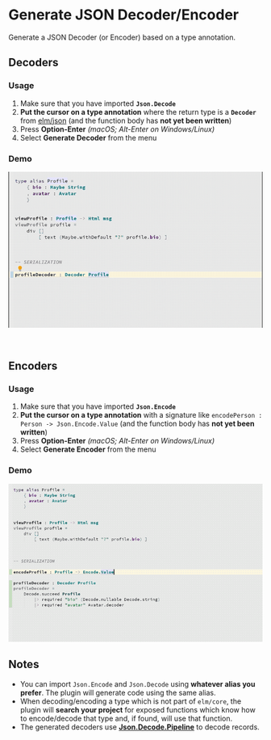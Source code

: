 # Generate JSON Decoder/Encoder

Generate a JSON Decoder (or Encoder) based on a type annotation.
 


## Decoders

### Usage

1. Make sure that you have imported **`Json.Decode`**
2. **Put the cursor on a type annotation** where the return type is a **`Decoder`** from [elm/json](https://github.com/elm/json) (and the function body has **not yet been written**)
3. Press **Option-Enter** _(macOS; Alt-Enter on Windows/Linux)_
4. Select **Generate Decoder** from the menu


### Demo

![generate JSON decoder demo](../assets/generate_json_decoder.gif)

<br/>

## Encoders

### Usage

1. Make sure that you have imported **`Json.Encode`**
2. **Put the cursor on a type annotation** with a signature like `encodePerson : Person -> Json.Encode.Value` (and the function body has **not yet been written**)
3. Press **Option-Enter** _(macOS; Alt-Enter on Windows/Linux)_
4. Select **Generate Encoder** from the menu

### Demo

![generate JSON encoder demo](../assets/generate_json_encoder.gif)

## Notes

* You can import `Json.Encode` and `Json.Decode` using **whatever alias you prefer**. The plugin will generate code using the same alias.
* When decoding/encoding a type which is not part of `elm/core`, the plugin will **search your project** for exposed functions which know how to encode/decode that type and, if found, will use that function.
* The generated decoders use **[Json.Decode.Pipeline](https://package.elm-lang.org/packages/NoRedInk/elm-json-decode-pipeline/latest/)** to decode records.